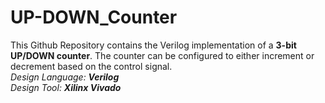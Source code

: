 # UP-DOWN_Counter

This Github Repository contains the Verilog implementation of a **3-bit UP/DOWN counter**. The counter can be configured to either increment or decrement based on the control signal.
<br/> *Design Language: **Verilog***
<br/> *Design Tool: **Xilinx Vivado***
